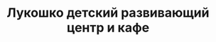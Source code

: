 ---
title: Лукошко детский развивающий центр и кафе
address: 'г.Запорожье, ул. Новокузнецкая, 20-а'
tags:
  - Художественные школы для детей
geometry:
  location:
    lat: 47.7780585
    lng: 35.1852822
  viewport:
    northeast:
      lat: 47.7794088302915
      lng: 35.18670598029149
    southwest:
      lat: 47.7767108697085
      lng: 35.18400801970849
name: 20A
place_id: ChIJ5zlmW_xe3EARRMdMCw7zT1k

---